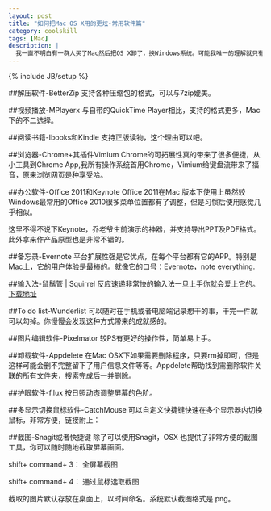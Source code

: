 ```yaml
---
layout: post
title: "如何把Mac OS X用的更炫-常用软件篇"
category: coolskill
tags: [Mac]
description: |
  我一直不明白有一群人买了Mac然后把OS X卸了，换Windows系统。可能我唯一的理解就只有他们觉得Mac的软件不能满足日常需要，这篇我就介绍下Mac下的软件，相较Windows，已经有大举超过的趋势。
---
```

{% include JB/setup %}

##解压软件-BetterZip 
支持各种压缩包的格式，可以与7zip媲美。

##视频播放-MPlayerx
与自带的QuickTime Player相比，支持的格式更多，Mac下的不二选择。

##阅读书籍-Ibooks和Kindle
支持正版读物，这个理由可以吧。

##浏览器-Chrome+其插件Vimium
Chrome的可拓展性真的带来了很多便捷，从小工具到Chrome App,我所有操作系统首用Chrome，Vimium给键盘流带来了福音，原来浏览网页是种享受哈。

##办公软件-Office 2011和Keynote
Office 2011在Mac 版本下使用上虽然较Windows最常用的Office 2010很多菜单位置都有了调整，但是习惯后使用感觉几乎相似。

这里不得不说下Keynote，乔老爷生前演示的神器，并支持导出PPT及PDF格式。此外拿来作产品原型也是非常不错的。

##备忘录-Evernote
平台扩展性强是它优点，在每个平台都有它的APP。特别是Mac上，它的用户体验是最棒的。就像它的口号：Evernote，note everything.

##输入法-鼠鬚管 | Squirrel
反应速递非常快的输入法一旦上手你就会爱上它的。
[下载地址](https://code.google.com/p/rimeime/wiki/Downloads)

##To do list-Wunderlist
可以随时在手机或者电脑端记录想干的事，干完一件就可以勾掉。你慢慢会发现这种方式带来的成就感的。

##图片编辑软件-Pixelmator
较PS有更好的操作性，简单易上手。

##卸载软件-Appdelete
在Mac OSX下如果需要删除程序，只要rm掉即可，但是这样可能会删不完整留下了用户信息文件等等。Appdelete帮助找到需删除软件关联的所有文件夹，搜索完成后一并删除。

##护眼软件-f.lux
按日照动态调整屏幕的色阶。

##多显示切换鼠标软件-CatchMouse
可以自定义快捷键快速在多个显示器内切换鼠标，非常方便，链接附上：

##截图-Snagit或者快捷键
除了可以使用Snagit，OSX 也提供了非常方便的截图工具，你可以随时随地截取屏幕画面。 

shift+ command+ 3： 全屏幕截图

shift+ command+ 4： 通过鼠标选取截图

截取的图片默认存放在桌面上，以时间命名。系统默认截图格式是 png。
